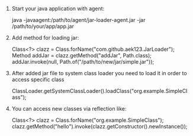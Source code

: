 1) Start your java application with agent:

    java -javaagent:/path/to/agent/jar-loader-agent.jar -jar /path/to/your/app/app.jar

2) Add method for loading jar:

   Class<?> clazz = Class.forName("com.github.aek123.JarLoader");\
   Method addJar = clazz.getMethod("addJar", Path.class);\
   addJar.invoke(null, Path.of("/path/to/new/jar/simple.jar"));

3) After added jar file to system class loader you need to load it in order to access specific class

   ClassLoader.getSystemClassLoader().loadClass("org.example.SimpleClass");

4) You can access new classes via reflection like:

   Class<?> clazz = Class.forName("org.example.SimpleClass");\
   clazz.getMethod("hello").invoke(clazz.getConstructor().newInstance());